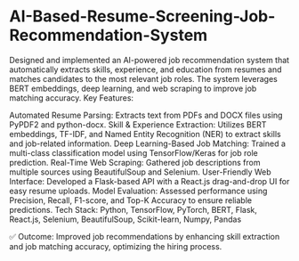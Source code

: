 # AI-Based-Resume-Screening-Job-Recommendation-System
Designed and implemented an AI-powered job recommendation system that automatically extracts skills, experience, and education from resumes and matches candidates to the most relevant job roles. The system leverages BERT embeddings, deep learning, and web scraping to improve job matching accuracy.
Key Features:

Automated Resume Parsing: Extracts text from PDFs and DOCX files using PyPDF2 and python-docx.
Skill & Experience Extraction: Utilizes BERT embeddings, TF-IDF, and Named Entity Recognition (NER) to extract skills and job-related information.
Deep Learning-Based Job Matching: Trained a multi-class classification model using TensorFlow/Keras for job role prediction.
Real-Time Web Scraping: Gathered job descriptions from multiple sources using BeautifulSoup and Selenium.
User-Friendly Web Interface: Developed a Flask-based API with a React.js drag-and-drop UI for easy resume uploads.
Model Evaluation: Assessed performance using Precision, Recall, F1-score, and Top-K Accuracy to ensure reliable predictions.
Tech Stack: Python, TensorFlow, PyTorch, BERT, Flask, React.js, Selenium, BeautifulSoup, Scikit-learn, Numpy, Pandas

✅ Outcome: Improved job recommendations by enhancing skill extraction and job matching accuracy, optimizing the hiring process.

